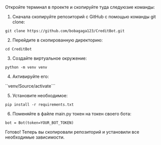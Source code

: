 Откройте терминал в проекте и скопируйте туда следуюзие команды:

1. Сначала скопируйте репозиторий с GitHub с помощью команды git clone:

```git clone https://github.com/bobagaga123/CreditBot.git```

2. Перейдите в скопированную директорию:

```cd CreditBot```

3. Создайте виртуальное окружение:
   
```python -m venv venv```

4. Активируйте его:

``venv/Source/activate```

5. Установите необходимое:

```pip install -r requirements.txt```

6. Поменяйте в файле main.py токен на токен своего бота:

```bot = Bot(token=YOUR_BOT_TOKEN)```

Готово! Теперь вы скопировали репозиторий и установили все необходимые зависимости.
